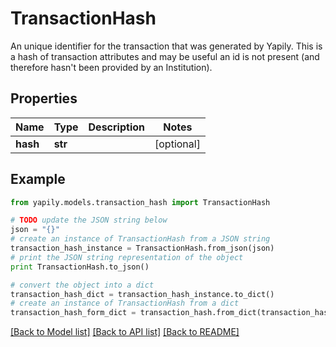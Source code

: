 # TransactionHash

An unique identifier for the transaction that was generated by Yapily. This is a hash of transaction attributes and may be useful an id is not present (and therefore hasn't been provided by an Institution).

## Properties
Name | Type | Description | Notes
------------ | ------------- | ------------- | -------------
**hash** | **str** |  | [optional] 

## Example

```python
from yapily.models.transaction_hash import TransactionHash

# TODO update the JSON string below
json = "{}"
# create an instance of TransactionHash from a JSON string
transaction_hash_instance = TransactionHash.from_json(json)
# print the JSON string representation of the object
print TransactionHash.to_json()

# convert the object into a dict
transaction_hash_dict = transaction_hash_instance.to_dict()
# create an instance of TransactionHash from a dict
transaction_hash_form_dict = transaction_hash.from_dict(transaction_hash_dict)
```
[[Back to Model list]](../README.md#documentation-for-models) [[Back to API list]](../README.md#documentation-for-api-endpoints) [[Back to README]](../README.md)



